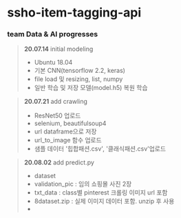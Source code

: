 # ssho-item-tagging-api

### team Data & AI progresses
> **20.07.14** initial modeling
>- Ubuntu 18.04
> - 기본 CNN(tensorflow 2.2, keras)
> - file load 및 resizing, list, numpy
> - 일반 학습 및 저장 모델(model.h5) 복원 학습

> **20.07.21** add crawling
>- <prev> ResNet50 업로드
>- selenium, beautifulsoup4
>- url dataframe으로 저장
>- url_to_image 함수 업로드
>- 샘플 데이터 '힙합패션.csv', '클래식패션.csv'업로드

> **20.08.02** add predict.py
>- dataset
>- validation_pic : 임의 쇼핑몰 사진 2장
>- txt_data : class별 pinterest 크롤링 이미지 url 포함
>- 8dataset.zip : 실제 이미지 데이터 포함. unzip 후 사용
>- 
